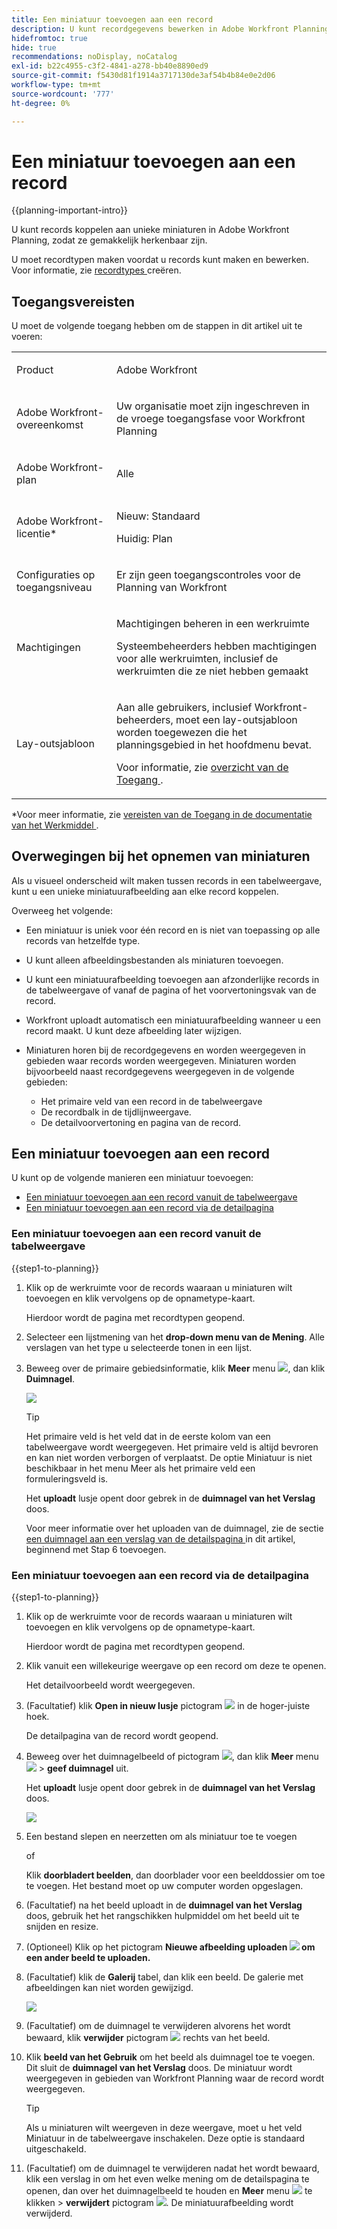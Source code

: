 ```yaml
---
title: Een miniatuur toevoegen aan een record
description: U kunt recordgegevens bewerken in Adobe Workfront Planning en elke record koppelen aan afzonderlijke miniaturen, zodat deze gemakkelijk herkenbaar zijn.
hidefromtoc: true
hide: true
recommendations: noDisplay, noCatalog
exl-id: b22c4955-c3f2-4841-a278-bb40e8890ed9
source-git-commit: f5430d81f1914a3717130de3af54b4b84e0e2d06
workflow-type: tm+mt
source-wordcount: '777'
ht-degree: 0%

---
```


<!--update the metadata with real information-->

# Een miniatuur toevoegen aan een record

{{planning-important-intro}}

U kunt records koppelen aan unieke miniaturen in Adobe Workfront Planning, zodat ze gemakkelijk herkenbaar zijn.

U moet recordtypen maken voordat u records kunt maken en bewerken.
Voor informatie, zie [ recordtypes ](/help/quicksilver/planning/architecture/create-record-types.md) creëren.

## Toegangsvereisten

<!--************double-check permissions here - asking Isk and Lilit what permissions users need for adding thumbnails-->

U moet de volgende toegang hebben om de stappen in dit artikel uit te voeren:

<table style="table-layout:auto">
 <col>
 </col>
 <col>
 </col>
 <tbody>
    <tr>
<tr>
<td>
   <p> Product</p> </td>
   <td>
   <p> Adobe Workfront</p> </td>
  </tr>  
 <td role="rowheader"><p>Adobe Workfront-overeenkomst</p></td>
   <td>
<p>Uw organisatie moet zijn ingeschreven in de vroege toegangsfase voor Workfront Planning </p>
   </td>
  </tr>
  <tr>
   <td role="rowheader"><p>Adobe Workfront-plan</p></td>
   <td>
<p>Alle</p>
   </td>
  </tr>
  <tr>
   <td role="rowheader"><p>Adobe Workfront-licentie*</p></td>
   <td>
   <p>Nieuw: Standaard</p> 
   <p>Huidig: Plan</p>

</td>
  </tr>

<tr>
   <td role="rowheader"><p>Configuraties op toegangsniveau</p></td>
   <td> <p>Er zijn geen toegangscontroles voor de Planning van Workfront </p>  
</td>
  </tr>
<tr>
   <td role="rowheader"><p>Machtigingen</p></td>
   <td> <p>Machtigingen beheren in een werkruimte </p>  
   <p>Systeembeheerders hebben machtigingen voor alle werkruimten, inclusief de werkruimten die ze niet hebben gemaakt</p>
</td>
  </tr>
<tr>
   <td role="rowheader"><p>Lay-outsjabloon</p></td>
   <td>  <p>Aan alle gebruikers, inclusief Workfront-beheerders, moet een lay-outsjabloon worden toegewezen die het planningsgebied in het hoofdmenu bevat. </p> <p>Voor informatie, zie <a href="/help/quicksilver/planning/access/access-overview.md"> overzicht van de Toegang </a>. </p>  
</td>
  </tr>

</tbody>
</table>

*Voor meer informatie, zie [ vereisten van de Toegang in de documentatie van het Werkmiddel ](/help/quicksilver/administration-and-setup/add-users/access-levels-and-object-permissions/access-level-requirements-in-documentation.md).

## Overwegingen bij het opnemen van miniaturen

Als u visueel onderscheid wilt maken tussen records in een tabelweergave, kunt u een unieke miniatuurafbeelding aan elke record koppelen.

Overweeg het volgende:

* Een miniatuur is uniek voor één record en is niet van toepassing op alle records van hetzelfde type.
* U kunt alleen afbeeldingsbestanden als miniaturen toevoegen.
  <!--above: when you know exactly what type of files are allowed, add the exact extensions above-->
* U kunt een miniatuurafbeelding toevoegen aan afzonderlijke records in de tabelweergave of vanaf de pagina of het voorvertoningsvak van de record.
* Workfront uploadt automatisch een miniatuurafbeelding wanneer u een record maakt. U kunt deze afbeelding later wijzigen.
* Miniaturen horen bij de recordgegevens en worden weergegeven in gebieden waar records worden weergegeven. Miniaturen worden bijvoorbeeld naast recordgegevens weergegeven in de volgende gebieden:

   * Het primaire veld van een record in de tabelweergave
   * De recordbalk in de tijdlijnweergave.
   * De detailvoorvertoning en pagina van de record.

## Een miniatuur toevoegen aan een record

U kunt op de volgende manieren een miniatuur toevoegen:

* [Een miniatuur toevoegen aan een record vanuit de tabelweergave](#add-a-thumbnail-to-a-record-from-the-table-view)
* [Een miniatuur toevoegen aan een record via de detailpagina](#add-a-thumbnail-to-a-record-from-the-details-page)

### Een miniatuur toevoegen aan een record vanuit de tabelweergave

{{step1-to-planning}}

1. Klik op de werkruimte voor de records waaraan u miniaturen wilt toevoegen en klik vervolgens op de opnametype-kaart.

   Hierdoor wordt de pagina met recordtypen geopend.
1. Selecteer een lijstmening van het **drop-down menu van de Mening**. Alle verslagen van het type u selecteerde tonen in een lijst.
1. Beweeg over de primaire gebiedsinformatie, klik **Meer** menu ![](assets/more-menu.png), dan klik **Duimnagel**.

   ![](assets/record-more-menu-expanded.png)

   >[!TIP]
   >
   >   Het primaire veld is het veld dat in de eerste kolom van een tabelweergave wordt weergegeven. Het primaire veld is altijd bevroren en kan niet worden verborgen of verplaatst. De optie Miniatuur is niet beschikbaar in het menu Meer als het primaire veld een formuleringsveld is.

   Het **uploadt** lusje opent door gebrek in de **duimnagel van het Verslag** doos.

   Voor meer informatie over het uploaden van de duimnagel, zie de sectie [ een duimnagel aan een verslag van de detailspagina ](#add-a-thumbnail-to-a-record-from-the-details-page) in dit artikel, beginnend met Stap 6 toevoegen. <!--see if this is accurate-->

<!--
   ![](assets/record-thumbnail-box-for-upload.png) 

  *****update screen shot with correct casing****

1. Drag and drop a file to add as a thumbnail
   
   Or
   
   Click **Browse images**, then browse for an image file to add. The file must be saved on your computer. 
1. (Optional) After the image uploads in the **Record thumbnail** box, use the sizing tool to crop and resize the image.
1. (Optional) Click the **Upload new image** icon ![](assets/upload-new-image-icon.png) to upload another image. 
1. (Optional) To remove a thumbnail before it is saved, click  **Remove uploaded image** icon ![](assets/remove-image-icon.png) to the right of the image. 
1. (Optional) Click the **Gallery** tab, then click an image. The gallery of images cannot be modified.

   ![](assets/record-thumbnail-box-for-gallery.png)
1. Click **Use image** to add the image as a thumbnail. 
   This closes the **Record thumbnail** box.
   The thumbnail displays in areas of Workfront Planning where the record displays. 

   >[!TIP]
   >
   >   You must enable the Thumbnail field in the table view to display thumbnails in this view. It is disabled by default.

1. (Optional) To remove the thumbnail after it is saved, hover over the primary field and click the **More** menu ![](assets/more-menu.png)> **Thumbnail** > the **Remove** icon ![](assets/remove-image-icon.png), then click **Save changes**. -->

### Een miniatuur toevoegen aan een record via de detailpagina

{{step1-to-planning}}

1. Klik op de werkruimte voor de records waaraan u miniaturen wilt toevoegen en klik vervolgens op de opnametype-kaart.

   Hierdoor wordt de pagina met recordtypen geopend.
1. Klik vanuit een willekeurige weergave op een record om deze te openen.

   Het detailvoorbeeld wordt weergegeven.
1. (Facultatief) klik **Open in nieuw lusje** pictogram ![](assets/open-details-in-a-new-tab-icon.png) in de hoger-juiste hoek.

   De detailpagina van de record wordt geopend.
1. Beweeg over het duimnagelbeeld of pictogram ![](assets/record-thumbnail-icon-on-details-page.png), dan klik **Meer** menu ![](assets/more-menu.png) > **geef duimnagel** uit.

   Het **uploadt** lusje opent door gebrek in de **duimnagel van het Verslag** doos.

   ![](assets/record-thumbnail-box-for-upload.png)

1. Een bestand slepen en neerzetten om als miniatuur toe te voegen

   of

   Klik **doorbladert beelden**, dan doorblader voor een beelddossier om toe te voegen. Het bestand moet op uw computer worden opgeslagen.

1. (Facultatief) na het beeld uploadt in de **duimnagel van het Verslag** doos, gebruik het het rangschikken hulpmiddel om het beeld uit te snijden en resize.
1. (Optioneel) Klik op het pictogram **Nieuwe afbeelding uploaden ![](assets/upload-new-image-icon.png) om een ander beeld te uploaden.**
1. (Facultatief) klik de **Galerij** tabel, dan klik een beeld. De galerie met afbeeldingen kan niet worden gewijzigd.

   ![](assets/record-thumbnail-box-for-gallery.png)

1. (Facultatief) om de duimnagel te verwijderen alvorens het wordt bewaard, klik **verwijder** pictogram ![](assets/remove-image-icon.png) rechts van het beeld.

1. Klik **beeld van het Gebruik** om het beeld als duimnagel toe te voegen.
Dit sluit de **duimnagel van het Verslag** doos.
De miniatuur wordt weergegeven in gebieden van Workfront Planning waar de record wordt weergegeven.

   >[!TIP]
   >
   >   Als u miniaturen wilt weergeven in deze weergave, moet u het veld Miniatuur in de tabelweergave inschakelen. Deze optie is standaard uitgeschakeld.

1. (Facultatief) om de duimnagel te verwijderen nadat het wordt bewaard, klik een verslag in om het even welke mening om de detailspagina te openen, dan over het duimnagelbeeld te houden en **Meer** menu ![](assets/more-menu.png) te klikken > **verwijdert** pictogram ![](assets/remove-image-icon.png). De miniatuurafbeelding wordt verwijderd.




<!--
### Generate a thumbnail for a record

{{step1-to-planning}}

1. Click the workspace for whose records you want to add thumbnails, then click the record type card. 

   This opens the record type page. 
1. Select a table view from the **View** drop-down menu. All records of the type you selected display in a table. 
1. Hover over the primary field information, click the **More** menu ![](assets/more-menu.png), then click **Thumbnail**. 

   ![](assets/record-more-menu-expanded.png)

      >[!TIP]
      >
      >   The primary field is the field that displays in the first column of a table view. The primary field is always frozen and cannot be hidden or relocated. 

   The **Record thumbnail** box opens.

(*************** update the screenshot below*************)
   ![](assets/record-thumbnail-box-for-upload.png) 

1. Click the **Generate** tab, and type a prompt describing the type of image you want to add in the space provided. 
1. Click **Generate**. 

   A set of four suggested images displays. 

1. Click an image to select it, then click **Use image**. 

   The Record thumbnail box closes and the thumbnail is attached to the record. All users who can view the records can now see the selected thumbnail. 
1. (Optional) Click the **More** menu ![](assets/more-menu.png) to the right of the record name in the table view, then click **Thumbnail**. 

   The generated image opens in the **Upload** tab where you can modify or remove it, as described in the section [Upload a thumbnail to a record](#upload-a-thumbnail-to-a-record) in this article. 
-->